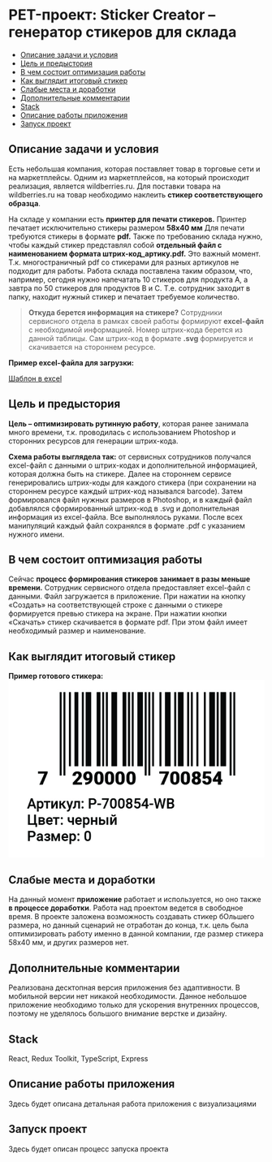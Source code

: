 # PET-проект: Sticker Creator – генератор стикеров для склада

- [Описание задачи и условия](#описание-задачи-и-условия)
- [Цель и предыстория](#цель-и-предыстория)
- [В чем состоит оптимизация работы](#в-чем-состоит-оптимизация-работы)
- [Как выглядит итоговый стикер](#как-выглядит-итоговый-стикер)
- [Слабые места и доработки](#слабые-места-и-доработки)
- [Дополнительные комментарии](#дополнительные-комментарии)
- [Stack](#stack)
- [Описание работы приложения](#описание-работы-приложения)
- [Запуск проект](#запуск-проект)

## Описание задачи и условия
Есть небольшая компания, которая поставляет товар в торговые сети и на маркетплейсы.
Одним из маркетплейсов, на который происходит реализация, является wildberries.ru. Для поставки товара на wildberries.ru на товар необходимо наклеить **стикер соответствующего образца**.

На складе у компании есть **принтер для печати стикеров.** Принтер печатает исключительно стикеры размером **58х40 мм** Для печати требуются стикеры в формате **pdf.** Также по требованию склада нужно, чтобы каждый стикер представлял собой **отдельный файл с наименованием формата штрих-код_артику.pdf.** Это важный момент. Т.к. многостраничный pdf cо стикерами для разных артикулов не подходит для работы. Работа склада поставлена таким образом, что, например, сегодня нужно напечатать 10 стикеров для продукта А, а завтра по 50 стикеров для продуктов B и С. Т.е. сотрудник заходит в папку, находит нужный стикер и печатает требуемое количество.

> **Откуда берется информация на стикере?**
Сотрудники сервисного отдела в рамках своей работы формируют **excel-файл** с необходимой информацией. Номер штрих-кода берется из данной таблицы. Сам штрих-код в формате **.svg** формируется и скачивается на стороннем ресурсе.

**Пример excel-файла для загрузки:**

[Шаблон в excel](https://docs.google.com/spreadsheets/d/1LBzU09qD85x45q4IvihgdesSLrIX7BG9/edit?usp=share_link&ouid=104276769782258887882&rtpof=true&sd=true)

## Цель и предыстория
**Цель – оптимизировать рутинную работу**, которая ранее занимала много времени, т.к. проводилась с использованием Photoshop и сторонних ресурсов для генерации штрих-кода.

**Схема работы выглядела так:** от сервисных сотрудников получался excel-файл с данными о штрих-кодах и дополнительной информацией, которая должна быть на стикере. Далее на стороннем сервисе генерировались штрих-коды для каждого стикера (при сохранении на стороннем ресурсе каждый штрих-код назывался barcode). Затем формировался файл нужных размеров в Photoshop, и в каждый файл добавлялся сформированный штрих-код  в .svg и дополнительная информация из excel-файла. Все выполнялось руками. После всех манипуляций каждый файл сохранялся в формате .pdf с указанием нужного имени.

## В чем состоит оптимизация работы
Сейчас **процесс формирования стикеров занимает в разы меньше времени.** Сотрудник сервисного отдела предоставляет excel-файл с данными. Файл загружается в приложение. При нажатии на кнопку «Создать» на соответствующей строке с данными о стикере формируется превью стикера на экране. При нажатии кнопки «Скачать» стикер скачивается в формате pdf. При этом файл имеет необходимый размер и наименование.

## Как выглядит итоговый стикер
**Пример готового стикера:**
![Cтикер 58х40 мм](README_static/7290000700854_P-700854-WB.jpg)

## Слабые места и доработки
На данный момент **приложение** работает и используется, но оно также **в процессе доработки**. Работа над проектом ведется в свободное время. В проекте заложена возможность создавать стикер бОльшего размера, но данный сценарий не отработан до конца, т.к. цель была оптимизировать работу именно в данной компании, где размер стикера 58х40 мм, и других размеров нет.

## Дополнительные комментарии
Реализована десктопная версия приложения без адаптивности. В мобильной версии нет никакой необходимости. Данное небольшое приложение необходимо только для ускорения внутренних процессов, поэтому не уделялось большого внимание верстке и дизайну.

## Stack
React, Redux Toolkit, TypeScript, Express

## Описание работы приложения
Здесь будет описана детальная работа приложения с визуализациями

## Запуск проект
Здесь будет описан процесс запуска проекта
